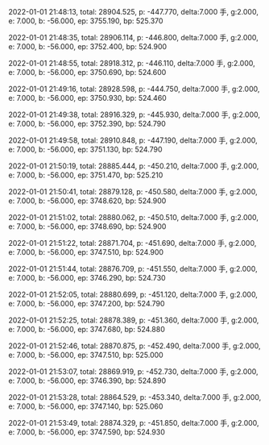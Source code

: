 2022-01-01 21:48:13, total: 28904.525, p: -447.770, delta:7.000 手, g:2.000, e: 7.000, b: -56.000, ep: 3755.190, bp: 525.370

2022-01-01 21:48:35, total: 28906.114, p: -446.800, delta:7.000 手, g:2.000, e: 7.000, b: -56.000, ep: 3752.400, bp: 524.900

2022-01-01 21:48:55, total: 28918.312, p: -446.110, delta:7.000 手, g:2.000, e: 7.000, b: -56.000, ep: 3750.690, bp: 524.600

2022-01-01 21:49:16, total: 28928.598, p: -444.750, delta:7.000 手, g:2.000, e: 7.000, b: -56.000, ep: 3750.930, bp: 524.460

2022-01-01 21:49:38, total: 28916.329, p: -445.930, delta:7.000 手, g:2.000, e: 7.000, b: -56.000, ep: 3752.390, bp: 524.790

2022-01-01 21:49:58, total: 28910.848, p: -447.190, delta:7.000 手, g:2.000, e: 7.000, b: -56.000, ep: 3751.130, bp: 524.790

2022-01-01 21:50:19, total: 28885.444, p: -450.210, delta:7.000 手, g:2.000, e: 7.000, b: -56.000, ep: 3751.470, bp: 525.210

2022-01-01 21:50:41, total: 28879.128, p: -450.580, delta:7.000 手, g:2.000, e: 7.000, b: -56.000, ep: 3748.620, bp: 524.900

2022-01-01 21:51:02, total: 28880.062, p: -450.510, delta:7.000 手, g:2.000, e: 7.000, b: -56.000, ep: 3748.690, bp: 524.900

2022-01-01 21:51:22, total: 28871.704, p: -451.690, delta:7.000 手, g:2.000, e: 7.000, b: -56.000, ep: 3747.510, bp: 524.900

2022-01-01 21:51:44, total: 28876.709, p: -451.550, delta:7.000 手, g:2.000, e: 7.000, b: -56.000, ep: 3746.290, bp: 524.730

2022-01-01 21:52:05, total: 28880.699, p: -451.120, delta:7.000 手, g:2.000, e: 7.000, b: -56.000, ep: 3747.200, bp: 524.790

2022-01-01 21:52:25, total: 28878.389, p: -451.360, delta:7.000 手, g:2.000, e: 7.000, b: -56.000, ep: 3747.680, bp: 524.880

2022-01-01 21:52:46, total: 28870.875, p: -452.490, delta:7.000 手, g:2.000, e: 7.000, b: -56.000, ep: 3747.510, bp: 525.000

2022-01-01 21:53:07, total: 28869.919, p: -452.730, delta:7.000 手, g:2.000, e: 7.000, b: -56.000, ep: 3746.390, bp: 524.890

2022-01-01 21:53:28, total: 28864.529, p: -453.340, delta:7.000 手, g:2.000, e: 7.000, b: -56.000, ep: 3747.140, bp: 525.060

2022-01-01 21:53:49, total: 28874.329, p: -451.850, delta:7.000 手, g:2.000, e: 7.000, b: -56.000, ep: 3747.590, bp: 524.930